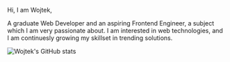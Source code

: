 Hi, I am Wojtek,

A graduate Web Developer and an aspiring Frontend Engineer, a subject which I am very passionate about. I am interested in web technologies, and I am continuesly growing my skillset in trending solutions.

![Wojtek's GitHub stats](https://github-readme-stats.vercel.app/api?username=WMeck&show_icons=true&theme=dark)

